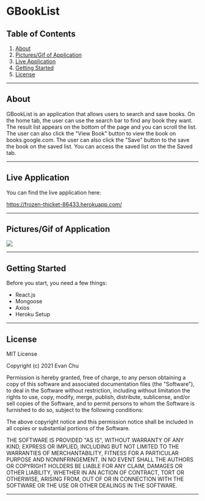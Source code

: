 # GBookList

## Table of Contents


1. [About](#about)
1. [Pictures/Gif of Application](#pictures/gif-of-application)
1. [Live Application](#live-application)
1. [Getting Started](#getting-started)
1. [License](#license)


---------------------------	

## About
GBookList is an application that allows users to search and save books. On the home tab, 
the user can use the search bar to find any book they want. The result list appears on the 
bottom of the page and you can scroll the list. The user can also click the "View Book" button
to view the book on books.google.com. The user can also click the "Save" button to the save 
the book on the saved list. You can access the saved list on the the Saved tab.

---------------------------

## Live Application

You can find the live application here: 

https://frozen-thicket-86433.herokuapp.com/

---------------------------

## Pictures/Gif of Application

![](assets/GBookList-Demo.gif)

---------------------------	

## Getting Started 
Before you start, you need a few things:
* React.js
* Mongoose
* Axios
* Heroku Setup

---------------------------	

## License

MIT License

Copyright (c) 2021 Evan Chu

Permission is hereby granted, free of charge, to any person obtaining a copy
of this software and associated documentation files (the "Software"), to deal
in the Software without restriction, including without limitation the rights
to use, copy, modify, merge, publish, distribute, sublicense, and/or sell
copies of the Software, and to permit persons to whom the Software is
furnished to do so, subject to the following conditions:

The above copyright notice and this permission notice shall be included in all
copies or substantial portions of the Software.

THE SOFTWARE IS PROVIDED "AS IS", WITHOUT WARRANTY OF ANY KIND, EXPRESS OR
IMPLIED, INCLUDING BUT NOT LIMITED TO THE WARRANTIES OF MERCHANTABILITY,
FITNESS FOR A PARTICULAR PURPOSE AND NONINFRINGEMENT. IN NO EVENT SHALL THE
AUTHORS OR COPYRIGHT HOLDERS BE LIABLE FOR ANY CLAIM, DAMAGES OR OTHER
LIABILITY, WHETHER IN AN ACTION OF CONTRACT, TORT OR OTHERWISE, ARISING FROM,
OUT OF OR IN CONNECTION WITH THE SOFTWARE OR THE USE OR OTHER DEALINGS IN THE
SOFTWARE.

---------------------------	